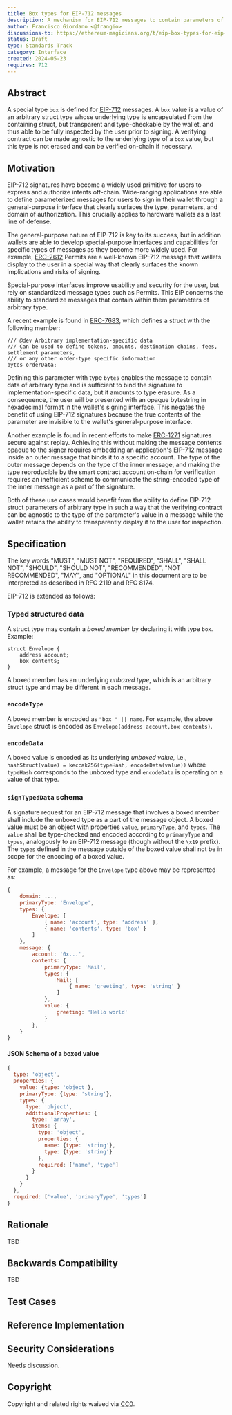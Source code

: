 ```yaml
---
title: Box types for EIP-712 messages
description: A mechanism for EIP-712 messages to contain parameters of arbitrary type
author: Francisco Giordano <@frangio>
discussions-to: https://ethereum-magicians.org/t/eip-box-types-for-eip-712-messages/20092
status: Draft
type: Standards Track
category: Interface
created: 2024-05-23
requires: 712
---
```


## Abstract

A special type `box` is defined for [EIP-712](./eip-712.md) messages. A `box` value is a value of an arbitrary struct type whose underlying type is encapsulated from the containing struct, but transparent and type-checkable by the wallet, and thus able to be fully inspected by the user prior to signing. A verifying contract can be made agnostic to the underlying type of a `box` value, but this type is not erased and can be verified on-chain if necessary.

## Motivation

EIP-712 signatures have become a widely used primitive for users to express and authorize intents off-chain. Wide-ranging applications are able to define parameterized messages for users to sign in their wallet through a general-purpose interface that clearly surfaces the type, parameters, and domain of authorization. This crucially applies to hardware wallets as a last line of defense.

The general-purpose nature of EIP-712 is key to its success, but in addition wallets are able to develop special-purpose interfaces and capabilities for specific types of messages as they become more widely used. For example, [ERC-2612](./eip-2612.md) Permits are a well-known EIP-712 message that wallets display to the user in a special way that clearly surfaces the known implications and risks of signing.

Special-purpose interfaces improve usability and security for the user, but rely on standardized message types such as Permits. This EIP concerns the ability to standardize messages that contain within them parameters of arbitrary type.

A recent example is found in [ERC-7683](https://ercs.ethereum.org/ERCS/erc-7683), which defines a struct with the following member:
```solidity
/// @dev Arbitrary implementation-specific data
/// Can be used to define tokens, amounts, destination chains, fees, settlement parameters,
/// or any other order-type specific information
bytes orderData;
```
Defining this parameter with type `bytes` enables the message to contain data of arbitrary type and is sufficient to bind the signature to implementation-specific data, but it amounts to type erasure. As a consequence, the user will be presented with an opaque bytestring in hexadecimal format in the wallet's signing interface. This negates the benefit of using EIP-712 signatures because the true contents of the parameter are invisible to the wallet's general-purpose interface.

Another example is found in recent efforts to make [ERC-1271](./eip-1271.md) signatures secure against replay. Achieving this without making the message contents opaque to the signer requires embedding an application's EIP-712 message inside an outer message that binds it to a specific account. The type of the outer message depends on the type of the inner message, and making the type reproducible by the smart contract account on-chain for verification requires an inefficient scheme to communicate the string-encoded type of the inner message as a part of the signature.

Both of these use cases would benefit from the ability to define EIP-712 struct parameters of arbitrary type in such a way that the verifying contract can be agnostic to the type of the parameter's value in a message while the wallet retains the ability to transparently display it to the user for inspection.

## Specification

The key words "MUST", "MUST NOT", "REQUIRED", "SHALL", "SHALL NOT", "SHOULD", "SHOULD NOT", "RECOMMENDED", "NOT RECOMMENDED", "MAY", and "OPTIONAL" in this document are to be interpreted as described in RFC 2119 and RFC 8174.

EIP-712 is extended as follows:

### Typed structured data

A struct type may contain a *boxed member* by declaring it with type `box`. Example:

```solidity
struct Envelope {
    address account;
    box contents;
}
```

A boxed member has an underlying *unboxed type*, which is an arbitrary struct type and may be different in each message.

### `encodeType`

A boxed member is encoded as `"box " || name`. For example, the above `Envelope` struct is encoded as `Envelope(address account,box contents)`.

### `encodeData`

A boxed value is encoded as its underlying *unboxed value*, i.e., `hashStruct(value) = keccak256(typeHash, encodeData(value))` where `typeHash` corresponds to the unboxed type and `encodeData` is operating on a value of that type.

### `signTypedData` schema

A signature request for an EIP-712 message that involves a boxed member shall include the unboxed type as a part of the message object. A boxed value must be an object with properties `value`, `primaryType`, and `types`. The `value` shall be type-checked and encoded according to `primaryType` and `types`, analogously to an EIP-712 message (though without the `\x19` prefix). The `types` defined in the message outside of the boxed value shall not be in scope for the encoding of a boxed value.

For example, a message for the `Envelope` type above may be represented as:

```js
{
    domain: ...,
    primaryType: 'Envelope',
    types: {
        Envelope: [
            { name: 'account', type: 'address' },
            { name: 'contents', type: 'box' }
        ]
    },
    message: {
        account: '0x...',
        contents: {
            primaryType: 'Mail',
            types: {
                Mail: [
                    { name: 'greeting', type: 'string' }
                ]
            },
            value: {
                greeting: 'Hello world'
            }
        },
    }
}
```

#### JSON Schema of a boxed value

```js
{
  type: 'object',
  properties: {
    value: {type: 'object'},
    primaryType: {type: 'string'},
    types: {
      type: 'object',
      additionalProperties: {
        type: 'array',
        items: {
          type: 'object',
          properties: {
            name: {type: 'string'},
            type: {type: 'string'}
          },
          required: ['name', 'type']
        }
      }
    }
  },
  required: ['value', 'primaryType', 'types']
}
```

## Rationale

<!--
  The rationale fleshes out the specification by describing what motivated the design and why particular design decisions were made. It should describe alternate designs that were considered and related work, e.g. how the feature is supported in other languages.

  The current placeholder is acceptable for a draft.

  TODO: Remove this comment before submitting
-->

TBD

## Backwards Compatibility

<!--

  This section is optional.

  All EIPs that introduce backwards incompatibilities must include a section describing these incompatibilities and their severity. The EIP must explain how the author proposes to deal with these incompatibilities. EIP submissions without a sufficient backwards compatibility treatise may be rejected outright.

  The current placeholder is acceptable for a draft.

  TODO: Remove this comment before submitting
-->

TBD

## Test Cases

<!--
  This section is optional for non-Core EIPs.

  The Test Cases section should include expected input/output pairs, but may include a succinct set of executable tests. It should not include project build files. No new requirements may be introduced here (meaning an implementation following only the Specification section should pass all tests here.)
  If the test suite is too large to reasonably be included inline, then consider adding it as one or more files in `../assets/eip-####/`. External links will not be allowed

  TODO: Remove this comment before submitting
-->

## Reference Implementation

<!--
  This section is optional.

  The Reference Implementation section should include a minimal implementation that assists in understanding or implementing this specification. It should not include project build files. The reference implementation is not a replacement for the Specification section, and the proposal should still be understandable without it.
  If the reference implementation is too large to reasonably be included inline, then consider adding it as one or more files in `../assets/eip-####/`. External links will not be allowed.

  TODO: Remove this comment before submitting
-->

## Security Considerations

<!--
  All EIPs must contain a section that discusses the security implications/considerations relevant to the proposed change. Include information that might be important for security discussions, surfaces risks and can be used throughout the life cycle of the proposal. For example, include security-relevant design decisions, concerns, important discussions, implementation-specific guidance and pitfalls, an outline of threats and risks and how they are being addressed. EIP submissions missing the "Security Considerations" section will be rejected. An EIP cannot proceed to status "Final" without a Security Considerations discussion deemed sufficient by the reviewers.

  The current placeholder is acceptable for a draft.

  TODO: Remove this comment before submitting
-->

Needs discussion.

## Copyright

Copyright and related rights waived via [CC0](../LICENSE.md).
